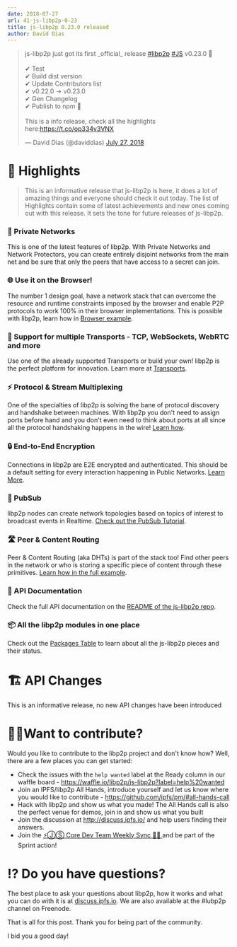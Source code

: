 ```yaml
---
date: 2018-07-27
url: 41-js-libp2p-0-23
title: js-libp2p 0.23.0 released
author: David Dias
---
```


<blockquote class="twitter-tweet" data-lang="en"><p lang="en" dir="ltr">js-libp2p just got its first _official_ release <a href="https://twitter.com/hashtag/libp2p?src=hash&amp;ref_src=twsrc%5Etfw">#libp2p</a> <a href="https://twitter.com/hashtag/JS?src=hash&amp;ref_src=twsrc%5Etfw">#JS</a> v0.23.0 🚀 <br><br>✔ Test <br>✔ Build dist version <br>✔ Update Contributors list <br>✔ v0.22.0 -&gt; v0.23.0 <br>✔ Gen Changelog <br>✔ Publish to npm 🌟<br><br>This is a info release, check all the highlights here:<a href="https://t.co/op334v3VNX">https://t.co/op334v3VNX</a></p>&mdash; David Dias (@daviddias) <a href="https://twitter.com/daviddias/status/1022824309537026048?ref_src=twsrc%5Etfw">July 27, 2018</a></blockquote>
<script async src="https://platform.twitter.com/widgets.js" charset="utf-8"></script>

# 🔦 Highlights

> This is an informative release that js-libp2p is here, it does a lot of amazing things and everyone should check it out today. The list of Highlights contain some of latest achievements and new ones coming out with this release. It sets the tone for future releases of js-libp2p.

### 🔐 Private Networks

This is one of the latest features of libp2p. With Private Networks and Network Protectors, you can create entirely disjoint networks from the main net and be sure that only the peers that have access to a secret can join.

### 🌐 Use it on the Browser!

The number 1 design goal, have a network stack that can overcome the resource and runtime constraints imposed by the browser and enable P2P protocols to work 100% in their browser implementations. This is possible with libp2p, learn how in [Browser example](https://github.com/libp2p/js-libp2p/tree/master/examples/libp2p-in-the-browser).

### 🚚 Support for multiple Transports - TCP, WebSockets, WebRTC and more

Use one of the already supported Transports or build your own! libp2p is the perfect platform for innovation. Learn more at [Transports](https://github.com/libp2p/js-libp2p/tree/master/examples/transports).

### ⚡️ Protocol & Stream Multiplexing

One of the specialties of libp2p is solving the bane of protocol discovery and handshake between machines. With libp2p you don't need to assign ports before hand and you don't even need to think about ports at all since all the protocol handshaking happens in the wire! [Learn how](https://github.com/libp2p/js-libp2p/tree/master/examples/protocol-and-stream-muxing).

### 🔒 End-to-End Encryption

Connections in libp2p are E2E encrypted and authenticated. This should be a default setting for every interaction happening in Public Networks. [Learn More](https://github.com/libp2p/js-libp2p/tree/master/examples/encrypted-communications).

### 💬 PubSub

libp2p nodes can create network topologies based on topics of interest to broadcast events in Realtime. [Check out the PubSub Tutorial](https://github.com/libp2p/js-libp2p/tree/master/examples/pubsub).

### 🛣 Peer & Content Routing

Peer & Content Routing (aka DHTs) is part of the stack too! Find other peers in the network or who is storing a specific piece of content through these primitives. [Learn how in the full example](https://github.com/libp2p/js-libp2p/tree/master/examples/peer-and-content-routing).

### 📖 API Documentation

Check the full API documentation on the [README of the js-libp2p repo](https://github.com/libp2p/js-libp2p).

### 📦 All the libp2p modules in one place

Check out the [Packages Table](https://github.com/libp2p/js-libp2p#packages) to learn about all the js-libp2p pieces and their status.

# 🏗 API Changes

This is an informative release, no new API changes have been introduced

# 🙌🏽Want to contribute?

Would you like to contribute to the libp2p project and don't know how? Well, there are a few places you can get started:

- Check the issues with the `help wanted` label at the Ready column in our waffle board - https://waffle.io/libp2p/js-libp2p?label=help%20wanted
- Join an IPFS/libp2p All Hands, introduce yourself and let us know where you would like to contribute - https://github.com/ipfs/pm/#all-hands-call
- Hack with libp2p and show us what you made! The All Hands call is also the perfect venue for demos, join in and show us what you built
- Join the discussion at http://discuss.ipfs.io/ and help users finding their answers.
- Join the [⚡️ⒿⓈ Core Dev Team Weekly Sync 🙌🏽 ](https://github.com/ipfs/pm/issues/650) and be part of the Sprint action!

# ⁉️ Do you have questions?

The best place to ask your questions about libp2p, how it works and what you can do with it is at [discuss.ipfs.io](http://discuss.ipfs.io). We are also available at the #lubp2p channel on Freenode.


That is all for this post. Thank you for being part of the community.

I bid you a good day!
